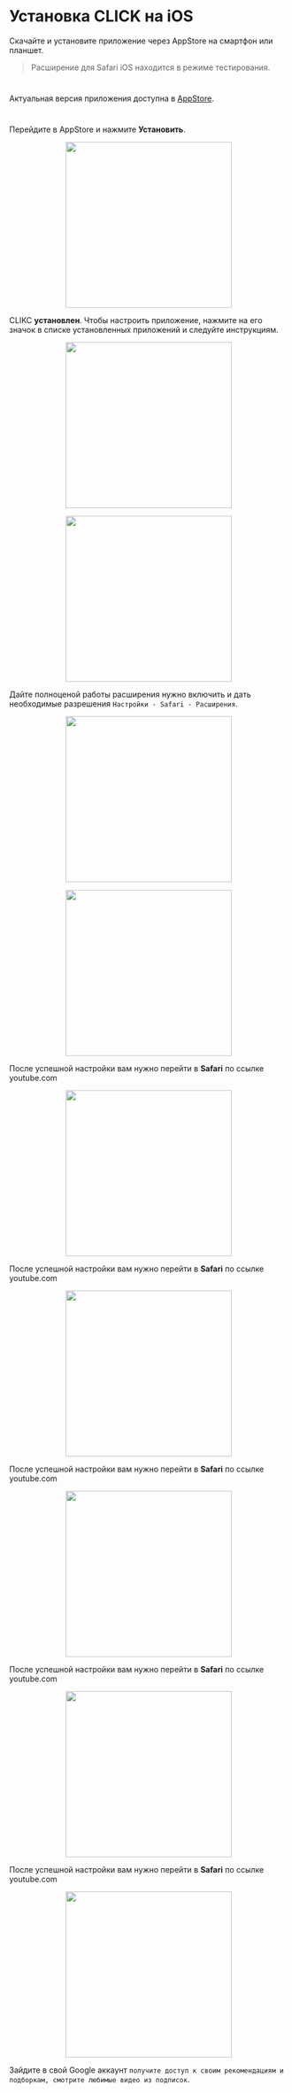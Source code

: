 # Установка CLICK на iOS

Скачайте и установите приложение через AppStore на смартфон или планшет.

> Расширение для Safari iOS находится в режиме тестирования.
>

#
Актуальная версия приложения доступна в [AppStore](https://apps.apple.com/us/app/click-watch-video/id6740205263).
#

Перейдите в AppStore и нажмите **Установить**. 

<p align="center"><img src="IMG_82C64D0B7C97-1.jpeg" width="300"></p> 

CLIKC **установлен**. Чтобы настроить приложение, нажмите на его значок в списке установленных приложений и следуйте инструкциям.

<p align="center"><img src="telegram-cloud-photo-size-2-5204198717534628112-y.jpg" width="300"></p> 
<p align="center"><img src="telegram-cloud-photo-size-2-5204198717534628111-y.jpg" width="300"></p> 

Дайте полноценой работы расширения нужно включить и дать необходимые разрешения `Настройки - Safari - Расширения`.

<p align="center"><img src="telegram-cloud-photo-size-2-5204198717534628110-y.jpg" width="300"></p> 
<p align="center"><img src="telegram-cloud-photo-size-2-5204198717534628109-y.jpg" width="300"></p> 

После успешной настройки вам нужно перейти в **Safari** по ссылке youtube.com

<p align="center"><img src="telegram-cloud-photo-size-2-5204198717534628136-y.jpg" width="300"></p> 

После успешной настройки вам нужно перейти в **Safari** по ссылке youtube.com

<p align="center"><img src="telegram-cloud-photo-size-2-5204198717534628108-y.jpg" width="300"></p> 

После успешной настройки вам нужно перейти в **Safari** по ссылке youtube.com

<p align="center"><img src="telegram-cloud-photo-size-2-5204198717534628107-y.jpg" width="300"></p> 

После успешной настройки вам нужно перейти в **Safari** по ссылке youtube.com

<p align="center"><img src="telegram-cloud-photo-size-2-5204198717534628105-y.jpg" width="300"></p> 

После успешной настройки вам нужно перейти в **Safari** по ссылке youtube.com

<p align="center"><img src="telegram-cloud-photo-size-2-5204198717534628104-y.jpg" width="300"></p> 

Зайдите в свой Google аккаунт `получите доступ к своим рекомендациям и подборкам, смотрите любимые видео из подписок`.

